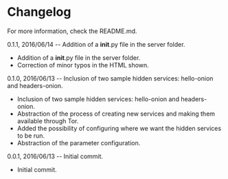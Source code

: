 Changelog
=========

For more information, check the README.md.

0.1.1, 2016/06/14 -- Addition of a __init__.py file in the server folder.
- Addition of a __init__.py file in the server folder.
- Correction of minor typos in the HTML shown.

0.1.0, 2016/06/13 -- Inclusion of two sample hidden services: hello-onion and headers-onion.
- Inclusion of two sample hidden services: hello-onion and headers-onion.
- Abstraction of the process of creating new services and making them available through Tor.
- Added the possibility of configuring where we want the hidden services to be run.
- Abstraction of the parameter configuration.

0.0.1, 2016/06/13 -- Initial commit.
- Initial commit.
